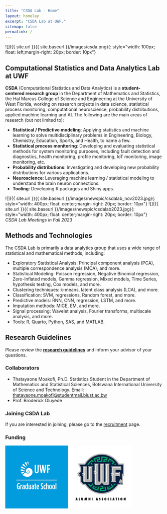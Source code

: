 ```yaml
---
title: "CSDA Lab - Home"
layout: homelay
excerpt: "CSDA Lab at UWF."
sitemap: false
permalink: /
---
```


 
 ![]({{ site.url }}{{ site.baseurl }}/images/csda.png){: style="width: 100px; float: left;margin-right: 20px; border: 10px"} <br>
 
 
## Computational Statistics and Data Analytics Lab at UWF

**CSDA** (Computational Statistics and Data Analytics) is a **student-centered research group** in the Department of Mathematics and Statistics, the Hal Marcus College of Science and Engineering at the University of West Florida, working on research projects in data science, statistical process monitoring, computational neuroscience, probability distributions, applied machine learning and AI. The following are the main areas of research (but not limited to):

- **Statistical / Predictive modeling**: Applying statistics and machine learning to solve multidisciplinary problems in Engineering, Biology, Chemistry, Education, Sports, and Health, to name a few.
- **Statistical process monitoring**: Developing and evaluating statistical methods for system monitoring purposes, including fault detection and diagnostics, health monitoring, profile monitoring, IoT monitoring, image monitoring, etc.
- **Probability distributions**: Investigating and developing new probability distributions for various applications.
- **Neuroscience**: Leveraging machine learning / statistical modeling to understand the brain neuron connections.
- **Tooling**: Developing R packages and Shiny apps.


 ![]({{ site.url }}{{ site.baseurl }}/images/newspic/csdalab_nov2023.jpg){: style="width: 400px; float: center;margin-right: 20px; border: 10px"}  ![]({{ site.url }}{{ site.baseurl }}/images/newspic/csdalab2023.jpg){: style="width: 400px; float: center;margin-right: 20px; border: 10px"} <br>
 *CSDA Lab Meetings in Fall 2023*



## Methods and Technologies

The CSDA Lab is primarily a data analytics group that uses a wide range of statistical and mathematical methods, including:
- Exploratory Statistical Analysis: Principal component analysis (PCA), multiple correspondence analysis (MCA), and more.
- Statistical Modeling: Poisson regression, Negative Binomial regression, Zero-Inflated models, Gamma regression, Mixed models, Time Series, hypothesis testing, Cox models, and more.
- Clustering techniques: k-means, latent class analysis (LCA), and more.
- Classification: SVM, regressions, Random forest, and more.
- Predictive models: RNN, CNN, regression, LSTM, and more.
- Imputation methods: MICE, EM, and more.
- Signal processing: Wavelet analysis, Fourier transforms, multiscale analysis, and more. 
- Tools: R, Quarto, Python, SAS, and MATLAB.

## Research Guidelines
Please review the [**research guidelines**](rules) and inform your advisor of your questions.

### Collaborators
- Thatayaone Moakofi, Ph.D. Statistics Student in the Department of Mathematics and Statistical Sciences, Botswana International University of Science and Technology. Email: thatayaone.moakofi@studentmail.biust.ac.bw 
- Prof. Broderick Oluyede

### Joining CSDA Lab
If you are interested in joining, please go to the [recruitment](recruitment) page.

### Funding
<img src="../images/gradschooluwf.png" alt="grad school" width="200"/>
<img src="../images/alumniuwf.png" alt="alumni asso" width="200"/>


